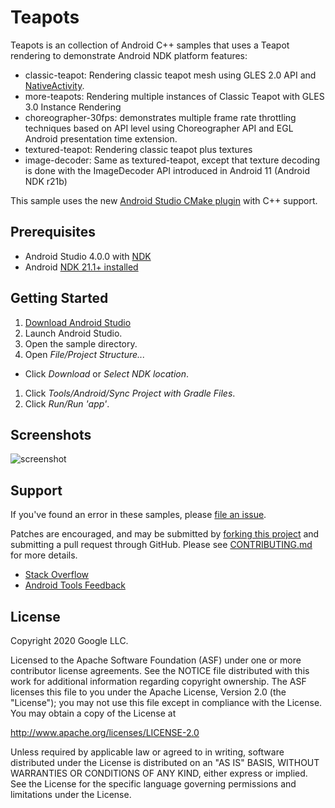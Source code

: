 # Teapots

Teapots is an collection of Android C++ samples that uses a Teapot rendering to
demonstrate Android NDK platform features:

- classic-teapot: Rendering classic teapot mesh using GLES 2.0 API and
  [NativeActivity](http://developer.android.com/reference/android/app/NativeActivity.html).
- more-teapots: Rendering multiple instances of Classic Teapot with GLES 3.0
  Instance Rendering
- choreographer-30fps: demonstrates multiple frame rate throttling techniques
  based on API level using Choreographer API and EGL Android presentation time
  extension.
- textured-teapot: Rendering classic teapot plus textures
- image-decoder: Same as textured-teapot, except that texture decoding is done
  with the ImageDecoder API introduced in Android 11 (Android NDK r21b)

This sample uses the new
[Android Studio CMake plugin](http://tools.android.com/tech-docs/external-c-builds)
with C++ support.

## Prerequisites

- Android Studio 4.0.0 with [NDK](https://developer.android.com/ndk/)
- Android
  [NDK 21.1+ installed](https://github.com/android/ndk-samples/wiki/Configure-NDK-Path)

## Getting Started

1. [Download Android Studio](http://developer.android.com/sdk/index.html)
1. Launch Android Studio.
1. Open the sample directory.
1. Open *File/Project Structure...*

- Click *Download* or *Select NDK location*.

1. Click *Tools/Android/Sync Project with Gradle Files*.
1. Click *Run/Run 'app'*.

## Screenshots

![screenshot](screenshot.png)

## Support

If you've found an error in these samples, please
[file an issue](https://github.com/android/ndk-samples/issues/new).

Patches are encouraged, and may be submitted by
[forking this project](https://github.com/android/ndk-samples/fork) and
submitting a pull request through GitHub. Please see
[CONTRIBUTING.md](../CONTRIBUTING.md) for more details.

- [Stack Overflow](http://stackoverflow.com/questions/tagged/android-ndk)
- [Android Tools Feedback](http://tools.android.com/feedback)

## License

Copyright 2020 Google LLC.

Licensed to the Apache Software Foundation (ASF) under one or more contributor
license agreements. See the NOTICE file distributed with this work for
additional information regarding copyright ownership. The ASF licenses this file
to you under the Apache License, Version 2.0 (the "License"); you may not use
this file except in compliance with the License. You may obtain a copy of the
License at

http://www.apache.org/licenses/LICENSE-2.0

Unless required by applicable law or agreed to in writing, software distributed
under the License is distributed on an "AS IS" BASIS, WITHOUT WARRANTIES OR
CONDITIONS OF ANY KIND, either express or implied. See the License for the
specific language governing permissions and limitations under the License.
